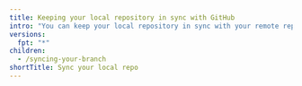 ```yaml
---
title: Keeping your local repository in sync with GitHub
intro: "You can keep your local repository in sync with your remote repository as you make changes to either one. In Git, a *remote* is the server where your code is stored. In your case, that server is a repository on {% data variables.product.prodname_dotcom %} or {% data variables.product.prodname_enterprise %}."
versions:
  fpt: "*"
children:
  - /syncing-your-branch
shortTitle: Sync your local repo
---
```

